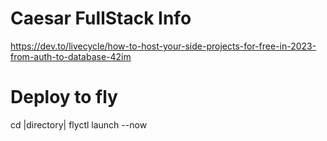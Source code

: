 # Caesar FullStack Info
https://dev.to/livecycle/how-to-host-your-side-projects-for-free-in-2023-from-auth-to-database-42im

# Deploy to fly
cd |directory|
flyctl launch --now


